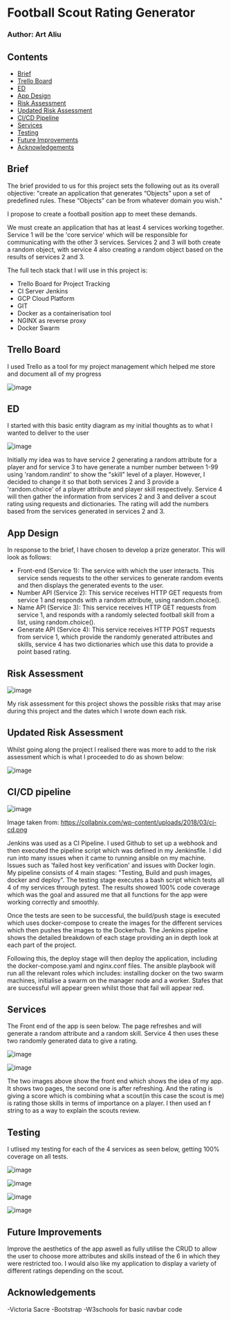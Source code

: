 # Football Scout Rating Generator

### Author: Art Aliu

## Contents

* [Brief](#Brief)
* [Trello Board](#Trello-Board)
* [ED](#ED)
* [App Design](#App-Design)
* [Risk Assessment](#Risk-Assessment)
* [Updated Risk Assessment](#Updated-Risk-Assessment)
* [CI/CD Pipeline](#CI/CD-Pipeline)
* [Services](#Services)
* [Testing](#Testing)
* [Future Improvements](#Future-Improvements)
* [Acknowledgements](#Acknowledgements)

## Brief

The brief provided to us for this project sets the following out as its overall objective: "create an application that generates “Objects” upon a set of predefined rules. These “Objects” can be from whatever domain you wish."

I propose to create a football position app to meet these demands.

We must create an application that has at least 4 services working together.
Service 1 will be the 'core service' which will be responsible for communicating with the other 3 services. Services 2 and 3 will both create a random object, with service 4 also creating a random object based on the results of services 2 and 3.

The full tech stack that I will use in this project is:
- Trello Board for Project Tracking
- CI Server Jenkins
- GCP Cloud Platform
- GIT
- Docker as a containerisation tool
- NGINX as reverse proxy
- Docker Swarm


## Trello Board

I used Trello as a tool for my project management which helped me store and document all of my progress

![image](https://user-images.githubusercontent.com/101266740/168490568-c3f41699-82d5-4df8-8ef7-44d4e00b1ce7.png)


## ED

I started with this basic entity diagram as my initial thoughts as to what I wanted to deliver to the user

![image](https://user-images.githubusercontent.com/101266740/166654334-70edc87d-0a57-46f6-a428-9cab5a0b12bd.png)

Initially my idea was to have service 2 generating a random attribute for a player and for service 3 to have generate a number number between 1-99 using 'random.randint' to show the "skill" level of a player. However, I decided to change it  so that both services 2 and 3 provide a 'random.choice' of a player attribute and player skill respectively. Service 4 will then gather the information from services 2 and 3 and deliver a scout rating using requests and dictionaries. The rating will add the numbers based from the services generated in services 2 and 3.

## App Design

In response to the brief, I have chosen to develop a prize generator. This will look as follows:

- Front-end (Service 1): The service with which the user interacts. This service sends requests to the other services to generate random events and then displays the generated events to the user.
- Number API (Service 2): This service receives HTTP GET requests from service 1 and responds with a random attribute, using random.choice().
- Name API (Service 3): This service receives HTTP GET requests from service 1, and responds with a randomly selected football skill from a list, using random.choice().
- Generate API (Service 4): This service receives HTTP POST requests from service 1, which provide the randomly generated attributes and skills, service 4 has two dictionaries which use this data to provide a point based rating.

## Risk Assessment

![image](https://user-images.githubusercontent.com/101266740/166652051-3153ea9c-7667-4ed5-b7fc-bb4c8ce100fc.png)

My risk assessment for this project shows the possible risks that may arise during this project and the dates which I wrote down each risk.

## Updated Risk Assessment

Whilst going along the project I realised there was more to add to the risk assessment which is what I proceeded to do as shown below:

![image](https://user-images.githubusercontent.com/101266740/166706720-93649325-0df7-42f8-ad98-75114500f0c7.png)

## CI/CD pipeline 

![image](https://user-images.githubusercontent.com/101266740/165782428-cdfc021f-4c7f-4800-86b6-b59873daae2d.png)

Image taken from: https://collabnix.com/wp-content/uploads/2018/03/ci-cd.png

Jenkins was used as a CI Pipeline. I used Github to set up a webhook and then executed the pipeline script which was defined in my Jenkinsfile. I did run into many issues when it came to running ansible on my machine. Issues such as 'failed host key verification' and issues with Docker login. My pipeline consists of 4 main stages: "Testing, Build and push images, docker and deploy". The testing stage executes a bash script which tests all 4 of my services through pytest. The results showed 100% code coverage which was the goal and assured me that all functions for the app were working correctly and smoothly. 

Once the tests are seen to be successful, the build/push stage is executed which uses docker-compose to create the images for the different services which then pushes the images to the Dockerhub. The Jenkins pipeline shows the detailed breakdown of each stage providing an in depth look at each part of the project.

Following this, the deploy stage will then deploy the application, including the docker-compose.yaml and nginx.conf files. The ansible playbook will run all the relevant roles which includes: installing docker on the two swarm machines, initialise a swarm on the manager node and a worker. Stafes that are successful will appear green whilst those that fail will appear red.


## Services

The Front end of the app is seen below. The page refreshes and will generate a random attribute and a random skill. Service 4 then uses these two randomly generated data to give a rating.

![image](https://user-images.githubusercontent.com/101266740/167589433-695049cb-95fa-4e43-a05b-f88c7a648824.png)

![image](https://user-images.githubusercontent.com/101266740/167589499-15869ae1-c21c-4934-9748-8f5929529051.png)

The two images above show the front end which shows the idea of my app. It shows two pages, the second one is after refreshing. And the rating is giving a score which is combining what a scout(in this case the scout is me) is rating those skills in terms of importance on a player. I then used an f string to as a way to explain the scouts review.

## Testing

I utlised my testing for each of the 4 services as seen below, getting 100% coverage on all tests.

![image](https://user-images.githubusercontent.com/101266740/167639537-ff9046e2-b9c6-4913-b221-eac7423a540b.png)

![image](https://user-images.githubusercontent.com/101266740/167639561-feefe235-b819-4b31-af54-14bba3599139.png)

![image](https://user-images.githubusercontent.com/101266740/167639621-5fba8491-80f8-40f0-b8f0-5fe91f9ecb32.png)

![image](https://user-images.githubusercontent.com/101266740/167639644-1e61fc05-6dbc-4fcc-855b-373d7a322955.png)

## Future Improvements

Improve the aesthetics of the app aswell as fully utilise the CRUD to allow the user to choose more attributes and skills instead of the 6 in which they were restricted too. I would also like my application to display a variety of different ratings depending on the scout.

## Acknowledgements

-Victoria Sacre
-Bootstrap
-W3schools for basic navbar code
